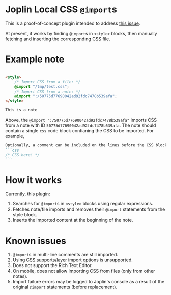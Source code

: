 # Joplin Local CSS `@import`s

This is a proof-of-concept plugin intended to address [this issue](https://discourse.joplinapp.org/t/local-imported-css-no-longer-accessible/41812).

At present, it works by finding `@import`s in `<style>` blocks, then manually fetching and inserting the corresponding CSS file.

# Example note

````markdown

<style>
	/* Import CSS from a file: */
	@import "/tmp/test.css";
	/* Import CSS from a note: */
	@import ":/50775d77690042ad92fdc7478b539afa";
</style>

This is a note

````

Above, the `@import ":/50775d77690042ad92fdc7478b539afa"` imports CSS from a note with ID `50775d77690042ad92fdc7478b539afa`. The note should contain a single `css` code block contianing the CSS to be imported. For example,
````markdown
Optionally, a comment can be included on the lines before the CSS block.
```css
/* CSS here! */
```
````

# How it works

Currently, this plugin:
1. Searches for `@import`s in `<style>` blocks using regular expressions.
2. Fetches note/file imports and removes their `@import` statements from the style block.
3. Inserts the imported content at the beginning of the note.


# Known issues

<div id="limitations"></div>

1. `@import`s in multi-line comments are still imported.
2. Using [CSS supports/layer](https://developer.mozilla.org/en-US/docs/Web/CSS/@import) import options is unsupported.
3. Does not support the Rich Text Editor.
4. On mobile, does not allow importing CSS from files (only from other notes).
5. Import failure errors may be logged to Joplin's console as a result of the original `@import` statements (before replacement).
